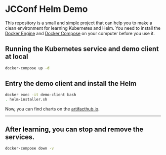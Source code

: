 # JCConf Helm Demo

This repository is a small and simple project that can help you to make a clean environment for learning Kubernetes and Helm. You need to install the [Docker Engine](https://docs.docker.com/engine/install/) and [Docker Compose](https://docs.docker.com/compose/install/) on your computer before you use it.

## Running the Kubernetes service and demo client at local

```bash
docker-compose up -d
```

## Entry the demo client and install the Helm

```bash
docker exec -it demo-client bash
. helm-installer.sh
```

Now, you can find charts on the [artifacthub.io](https://artifacthub.io/).

---

## After learning, you can stop and remove the services.

```bash
docker-compose down -v
```

